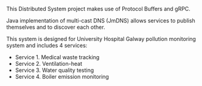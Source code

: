 This Distributed System project makes use of Protocol Buffers and gRPC.

Java implementation of multi-cast DNS (JmDNS) allows services to publish themselves and to discover each other.

This system is designed for University Hospital Galway pollution monitoring system and includes 4 services:

- Service 1. Medical waste tracking
- Service 2. Ventilation-heat
- Service 3. Water quality testing
- Service 4. Boiler emission monitoring
